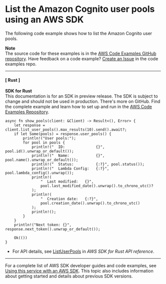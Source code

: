 # List the Amazon Cognito user pools using an AWS SDK<a name="example_cognito-identity-provider_ListUserPools_section"></a>

The following code example shows how to list the Amazon Cognito user pools\.

**Note**  
The source code for these examples is in the [AWS Code Examples GitHub repository](https://github.com/awsdocs/aws-doc-sdk-examples)\. Have feedback on a code example? [Create an Issue](https://github.com/awsdocs/aws-doc-sdk-examples/issues/new/choose) in the code examples repo\. 

------
#### [ Rust ]

**SDK for Rust**  
This documentation is for an SDK in preview release\. The SDK is subject to change and should not be used in production\.
 There's more on GitHub\. Find the complete example and learn how to set up and run in the [AWS Code Examples Repository](https://github.com/awsdocs/aws-doc-sdk-examples/tree/main/rust_dev_preview/cognitoidentityprovider#code-examples)\. 
  

```
async fn show_pools(client: &Client) -> Result<(), Error> {
    let response = client.list_user_pools().max_results(10).send().await?;
    if let Some(pools) = response.user_pools() {
        println!("User pools:");
        for pool in pools {
            println!("  ID:              {}", pool.id().unwrap_or_default());
            println!("  Name:            {}", pool.name().unwrap_or_default());
            println!("  Status:          {:?}", pool.status());
            println!("  Lambda Config:   {:?}", pool.lambda_config().unwrap());
            println!(
                "  Last modified:   {}",
                pool.last_modified_date().unwrap().to_chrono_utc()?
            );
            println!(
                "  Creation date:   {:?}",
                pool.creation_date().unwrap().to_chrono_utc()
            );
            println!();
        }
    }
    println!("Next token: {}", response.next_token().unwrap_or_default());

    Ok(())
}
```
+  For API details, see [ListUserPools](https://docs.rs/releases/search?query=aws-sdk) in *AWS SDK for Rust API reference*\. 

------

For a complete list of AWS SDK developer guides and code examples, see [Using this service with an AWS SDK](sdk-general-information-section.md)\. This topic also includes information about getting started and details about previous SDK versions\.